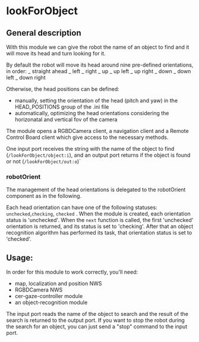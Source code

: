 # lookForObject

## General description
With this module we can give the robot the name of an object to find and it will move its head and turn looking for it.

By default the robot will move its head around nine pre-defined orientations, in order:
_ straight ahead
_ left
_ right
_ up
_ up left
_ up right
_ down
_ down left
_ down right

Otherwise, the head positions can be defined:
- manually, setting the orientation of the head (pitch and yaw) in the HEAD_POSITIONS group of the .ini file 
- automatically, optimizing the head orientations considering the horizonatal and vertical fov of the camera

The module opens a RGBDCamera client, a navigation client and a Remote Control Board client which give access to the necessary methods.

One input port receives the string with the name of the object to find (`/lookForObject/object:i`), and an output port returns if the object is found or not (`/lookForObject/out:o`)`

### robotOrient
The management of the head orientations is delegated to the robotOrient component as in the following.

Each head orientation can have one of the following statuses: `unchecked`,`checking`, `checked` .
When the module is created, each orientation status is 'unchecked'.
When the `next` function is called, the first 'unchecked' orientation is returned, and its status is set to 'checking'.
After that an object recognition algorithm has performed its task, that orientation status is set to 'checked'.

## Usage:
In order for this module to work correctly, you'll need:
- map, localization and position NWS
- RGBDCamera NWS
- cer-gaze-controller module
- an object-recognition module

The input port reads the name of the object to search and the result of the search is returned to the output port.
If you want to stop the robot during the search for an object, you can just send a "stop" command to the input port.


